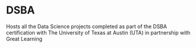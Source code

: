 # DSBA
Hosts all the Data Science projects completed as part of the DSBA certification with The University of Texas at Austin (UTA) in partnership with Great Learning

